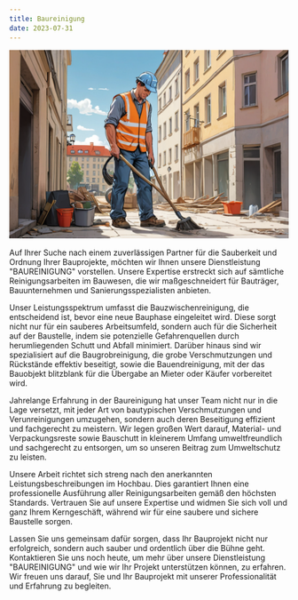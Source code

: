 ```yaml
---
title: Baureinigung
date: 2023-07-31
---
```


![](./banner.png)

Auf Ihrer Suche nach einem zuverlässigen Partner für die Sauberkeit und Ordnung Ihrer Bauprojekte, möchten wir Ihnen unsere Dienstleistung "BAUREINIGUNG" vorstellen. Unsere Expertise erstreckt sich auf sämtliche Reinigungsarbeiten im Bauwesen, die wir maßgeschneidert für Bauträger, Bauunternehmen und Sanierungsspezialisten anbieten.

Unser Leistungsspektrum umfasst die Bauzwischenreinigung, die entscheidend ist, bevor eine neue Bauphase eingeleitet wird. Diese sorgt nicht nur für ein sauberes Arbeitsumfeld, sondern auch für die Sicherheit auf der Baustelle, indem sie potenzielle Gefahrenquellen durch herumliegenden Schutt und Abfall minimiert. Darüber hinaus sind wir spezialisiert auf die Baugrobreinigung, die grobe Verschmutzungen und Rückstände effektiv beseitigt, sowie die Bauendreinigung, mit der das Bauobjekt blitzblank für die Übergabe an Mieter oder Käufer vorbereitet wird.

Jahrelange Erfahrung in der Baureinigung hat unser Team nicht nur in die Lage versetzt, mit jeder Art von bautypischen Verschmutzungen und Verunreinigungen umzugehen, sondern auch deren Beseitigung effizient und fachgerecht zu meistern. Wir legen großen Wert darauf, Material- und Verpackungsreste sowie Bauschutt in kleinerem Umfang umweltfreundlich und sachgerecht zu entsorgen, um so unseren Beitrag zum Umweltschutz zu leisten.

Unsere Arbeit richtet sich streng nach den anerkannten Leistungsbeschreibungen im Hochbau. Dies garantiert Ihnen eine professionelle Ausführung aller Reinigungsarbeiten gemäß den höchsten Standards. Vertrauen Sie auf unsere Expertise und widmen Sie sich voll und ganz Ihrem Kerngeschäft, während wir für eine saubere und sichere Baustelle sorgen.

Lassen Sie uns gemeinsam dafür sorgen, dass Ihr Bauprojekt nicht nur erfolgreich, sondern auch sauber und ordentlich über die Bühne geht. Kontaktieren Sie uns noch heute, um mehr über unsere Dienstleistung "BAUREINIGUNG" und wie wir Ihr Projekt unterstützen können, zu erfahren. Wir freuen uns darauf, Sie und Ihr Bauprojekt mit unserer Professionalität und Erfahrung zu begleiten.
